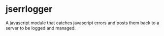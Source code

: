 # jserrlogger
A javascript module that catches javascript errors and posts them back to a server to be logged and managed.
